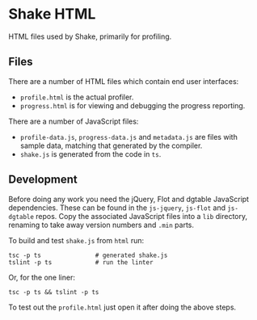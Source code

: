 # Shake HTML

HTML files used by Shake, primarily for profiling.

## Files

There are a number of HTML files which contain end user interfaces:

* `profile.html` is the actual profiler.
* `progress.html` is for viewing and debugging the progress reporting.

There are a number of JavaScript files:

* `profile-data.js`, `progress-data.js` and `metadata.js` are files with sample data, matching that generated by the compiler.
* `shake.js` is generated from the code in `ts`.

## Development

Before doing any work you need the jQuery, Flot and dgtable JavaScript dependencies. These can be found in the `js-jquery`, `js-flot` and `js-dgtable` repos. Copy the associated JavaScript files into a `lib` directory, renaming to take away version numbers and `.min` parts.

To build and test `shake.js` from `html` run:

    tsc -p ts               # generated shake.js
    tslint -p ts            # run the linter

Or, for the one liner:

    tsc -p ts && tslint -p ts

To test out the `profile.html` just open it after doing the above steps.
